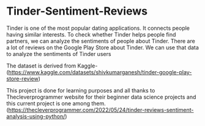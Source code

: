 # Tinder-Sentiment-Reviews

Tinder is one of the most popular dating applications. It connects people having similar interests. To check whether Tinder helps people find partners, we can analyze the sentiments of people about Tinder. There are a lot of reviews on the Google Play Store about Tinder. We can use that data to analyze the sentiments of Tinder users

The dataset is derived from Kaggle-(https://www.kaggle.com/datasets/shivkumarganesh/tinder-google-play-store-review)


This project is done for learning purposes and all thanks to Thecleverprogrammer website for their beginner data science projects and this current project is one among them. (https://thecleverprogrammer.com/2022/05/24/tinder-reviews-sentiment-analysis-using-python/)
